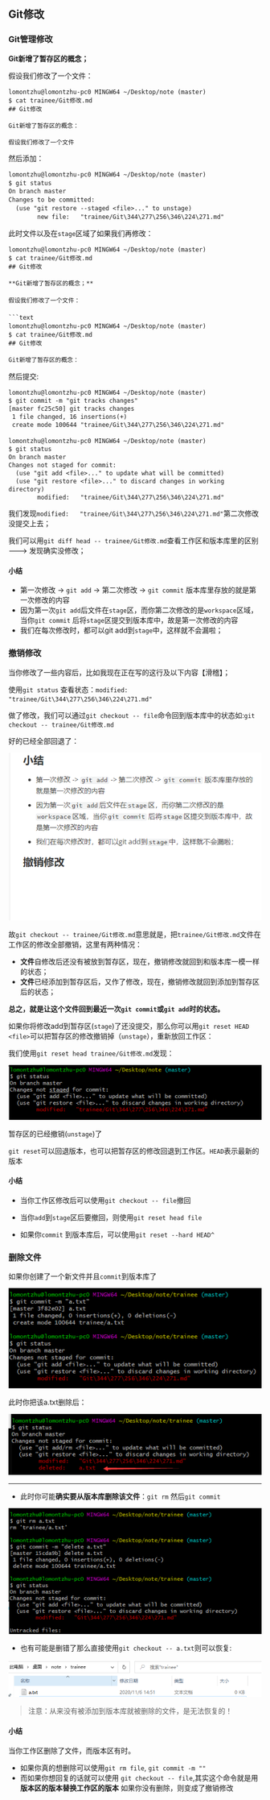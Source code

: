 ## Git修改

### Git管理修改

**Git新增了暂存区的概念；**

假设我们修改了一个文件：

```text
lomontzhu@lomontzhu-pc0 MINGW64 ~/Desktop/note (master)
$ cat trainee/Git修改.md
## Git修改

Git新增了暂存区的概念：

假设我们修改了一个文件
```

然后添加：

```txt
lomontzhu@lomontzhu-pc0 MINGW64 ~/Desktop/note (master)
$ git status
On branch master
Changes to be committed:
  (use "git restore --staged <file>..." to unstage)
        new file:   "trainee/Git\344\277\256\346\224\271.md"
```

此时文件以及在`stage`区域了如果我们再修改：

```txt
lomontzhu@lomontzhu-pc0 MINGW64 ~/Desktop/note (master)
$ cat trainee/Git修改.md
## Git修改

**Git新增了暂存区的概念；**

假设我们修改了一个文件：

​```text
lomontzhu@lomontzhu-pc0 MINGW64 ~/Desktop/note (master)
$ cat trainee/Git修改.md
## Git修改

Git新增了暂存区的概念：
```

然后提交:

```git
lomontzhu@lomontzhu-pc0 MINGW64 ~/Desktop/note (master)
$ git commit -m "git tracks changes"
[master fc25c50] git tracks changes
 1 file changed, 16 insertions(+)
 create mode 100644 "trainee/Git\344\277\256\346\224\271.md"

lomontzhu@lomontzhu-pc0 MINGW64 ~/Desktop/note (master)
$ git status
On branch master
Changes not staged for commit:
  (use "git add <file>..." to update what will be committed)
  (use "git restore <file>..." to discard changes in working directory)
        modified:   "trainee/Git\344\277\256\346\224\271.md"
```

我们发现`modified:   "trainee/Git\344\277\256\346\224\271.md"`第二次修改没提交上去；

我们可以用`git diff head -- trainee/Git修改.md`查看工作区和版本库里的区别 ---> 发现确实没修改；

#### 小结

+ 第一次修改 -> `git add` -> 第二次修改 -> `git commit` 版本库里存放的就是第一次修改的内容
+ 因为第一次`git add`后文件在`stage`区，而你第二次修改的是`workspace`区域，当你`git commit` 后将`stage`区提交到版本库中，故是第一次修改的内容
+ 我们在每次修改时，都可以git add到`stage`中，这样就不会漏啦；

### 撤销修改

当你修改了一些内容后，比如我现在正在写的这行及以下内容【滑稽】；

使用`git status` 查看状态：`modified:   "trainee/Git\344\277\256\346\224\271.md"`

  做了修改，我们可以通过`git checkout -- file`命令回到版本库中的状态如:`git checkout -- trainee/Git修改.md`

好的已经全部回退了：

![image-20201106114324042](../img/image-20201106114324042.png)

故`git checkout -- trainee/Git修改.md`意思就是，把`trainee/Git修改.md`文件在工作区的修改全部撤销，这里有两种情况：

+ **文件**自修改后还没有被放到暂存区，现在，撤销修改就回到和版本库一模一样的状态；
+ **文件**已经添加到暂存区后，又作了修改，现在，撤销修改就回到添加到暂存区后的状态；

**总之，就是让这个文件回到最近一次`git commit`或`git add`时的状态。**

如果你将修改add到暂存区(`stage`)了还没提交，那么你可以用`git reset HEAD <file>`可以把暂存区的修改撤销掉（`unstage`），重新放回工作区：

我们使用`git reset head trainee/Git修改.md`发现：

![image-20201106115348499](../img/image-20201106115348499.png)

暂存区的已经撤销(`unstage`)了

`git reset`可以回退版本，也可以把暂存区的修改回退到工作区。`HEAD`表示最新的版本

#### 小结

+ 当你工作区修改后可以使用`git checkout -- file`撤回
+ 当你`add`到`stage`区后要撤回，则使用`git reset head file`

+ 如果你`commit` 到版本库后，可以使用`git reset --hard HEAD^`

### 删除文件

如果你创建了一个新文件并且`commit`到版本库了

![image-20201106144624990](../img/image-20201106144624990.png)

此时你把该a.txt删除后：

![image-20201106144707310](../img/image-20201106144707310.png)

---

+ 此时你可能**确实要从版本库删除该文件**：`git rm` 然后`git commit`

![image-20201106144846160](../img/image-20201106144846160.png)

+ 也有可能是删错了那么直接使用`git checkout -- a.txt`则可以恢复:

![image-20201106145237063](../img/image-20201106145237063.png)



> 注意：从来没有被添加到版本库就被删除的文件，是无法恢复的！

#### 小结

当你工作区删除了文件，而版本区有时。

+ 如果你真的想删除可以使用`git rm file`, `git commit -m ""`
+ 而如果你想回复的话就可以使用 `git checkout -- file`,其实这个命令就是用**版本区的版本替换工作区的版本** 如果你没有删除，则变成了撤销修改